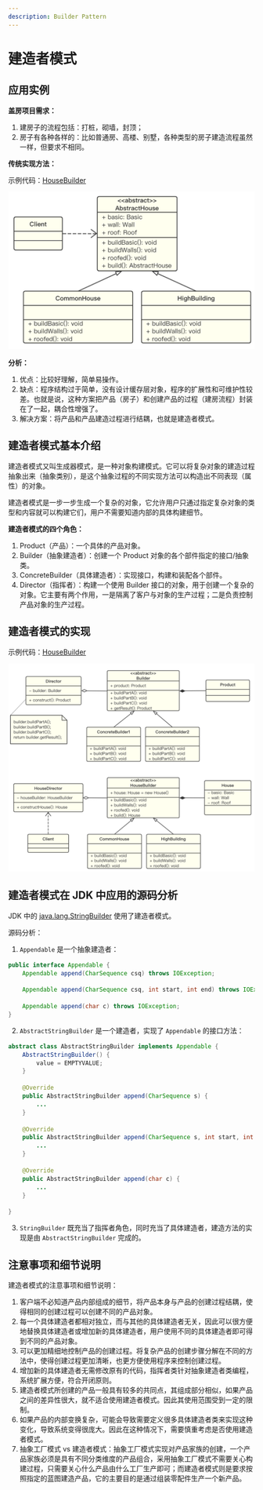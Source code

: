 ```yaml
---
description: Builder Pattern
---
```


# 建造者模式

## 应用实例

**盖房项目需求：**

1. 建房子的流程包括：打桩，砌墙，封顶；
2. 房子有各种各样的：比如普通房、高楼、别墅，各种类型的房子建造流程虽然一样，但要求不相同。

**传统实现方法：**

示例代码：[HouseBuilder](https://github.com/dquaner/Design-Pattern/tree/main/samples/src/main/java/org/dyy/dp/builder/uc)

![](../images/建造者模式/uc.png)

**分析：**

1. 优点：比较好理解，简单易操作。
2. 缺点：程序结构过于简单，没有设计缓存层对象，程序的扩展性和可维护性较差。也就是说，这种方案把产品（房子）和创建产品的过程（建房流程）封装在了一起，耦合性增强了。
3. 解决方案：将产品和产品建造过程进行结耦，也就是建造者模式。

## 建造者模式基本介绍

建造者模式又叫生成器模式，是一种对象构建模式。它可以将复杂对象的建造过程抽象出来（抽象类别），是这个抽象过程的不同实现方法可以构造出不同表现（属性）的对象。

建造者模式是一步一步生成一个复杂的对象，它允许用户只通过指定复杂对象的类型和内容就可以构建它们，用户不需要知道内部的具体构建细节。

**建造者模式的四个角色：**

1. Product（产品）：一个具体的产品对象。
2. Builder（抽象建造者）：创建一个 Product 对象的各个部件指定的接口/抽象类。
3. ConcreteBuilder（具体建造者）：实现接口，构建和装配各个部件。
4. Director（指挥者）：构建一个使用 Builder 接口的对象，用于创建一个复杂的对象。它主要有两个作用，一是隔离了客户与对象的生产过程；二是负责控制产品对象的生产过程。

## 建造者模式的实现

示例代码：[HouseBuilder](https://github.com/dquaner/Design-Pattern/tree/main/samples/src/main/java/org/dyy/dp/builder/improve)

![](../images/建造者模式/builder.png)

## 建造者模式在 JDK 中应用的源码分析

JDK 中的 [java.lang.StringBuilder](https://docs.oracle.com/javase/8/docs/api/java/lang/StringBuilder.html) 使用了建造者模式。

源码分析：

1. `Appendable` 是一个抽象建造者：

```java
public interface Appendable {
    Appendable append(CharSequence csq) throws IOException;

    Appendable append(CharSequence csq, int start, int end) throws IOException;

    Appendable append(char c) throws IOException;
}
```

2. `AbstractStringBuilder` 是一个建造者，实现了 `Appendable` 的接口方法：

```java
abstract class AbstractStringBuilder implements Appendable {
    AbstractStringBuilder() {
        value = EMPTYVALUE;
    }

    @Override
    public AbstractStringBuilder append(CharSequence s) {
        ...
    }

    @Override
    public AbstractStringBuilder append(CharSequence s, int start, int end) {
        ...
    }

    @Override
    public AbstractStringBuilder append(char c) {
        ...
    }

}
```

3. `StringBuilder` 既充当了指挥者角色，同时充当了具体建造者，建造方法的实现是由 `AbstractStringBuilder` 完成的。

## 注意事项和细节说明

建造者模式的注意事项和细节说明：

1. 客户端不必知道产品内部组成的细节，将产品本身与产品的创建过程结耦，使得相同的创建过程可以创建不同的产品对象。
2. 每一个具体建造者都相对独立，而与其他的具体建造者无关，因此可以很方便地替换具体建造者或增加新的具体建造者，用户使用不同的具体建造者即可得到不同的产品对象。
3. 可以更加精细地控制产品的创建过程。将复杂产品的创建步骤分解在不同的方法中，使得创建过程更加清晰，也更方便使用程序来控制创建过程。
4. 增加新的具体建造者无需修改原有的代码，指挥者类针对抽象建造者类编程，系统扩展方便，符合开闭原则。
5. 建造者模式所创建的产品一般具有较多的共同点，其组成部分相似，如果产品之间的差异性很大，就不适合使用建造者模式。因此其使用范围受到一定的限制。
6. 如果产品的内部变换复杂，可能会导致需要定义很多具体建造者类来实现这种变化，导致系统变得很庞大。因此在这种情况下，需要慎重考虑是否使用建造者模式。
7. 抽象工厂模式 vs 建造者模式：抽象工厂模式实现对产品家族的创建，一个产品家族必须是具有不同分类维度的产品组合，采用抽象工厂模式不需要关心构建过程，只需要关心什么产品由什么工厂生产即可；而建造者模式则是要求按照指定的蓝图建造产品，它的主要目的是通过组装零配件生产一个新产品。
